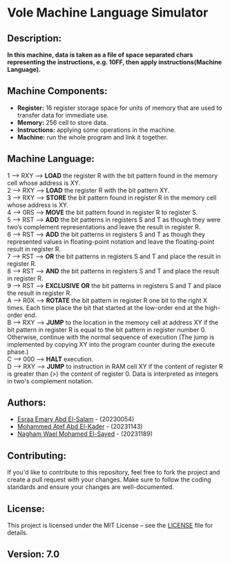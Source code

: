 # Vole Machine Language Simulator

## Description:
**In this machine, data is taken as a file of space separated chars representing the instructions, e.g. 10FF, then apply instructions(Machine Language).**

## Machine Components:
- **Register:** 16 register storage space for units of memory that are used to transfer data for immediate use.
- **Memory:** 256 cell to store data.
- **Instructions:** applying some operations in the machine.
- **Machine:** run the whole program and link it together.

## Machine Language:
1 -->	RXY -->	**LOAD** the register R with the bit pattern found in the memory cell whose address is XY. <br>
2 --> RXY --> **LOAD** the register R with the bit pattern XY. <br>
3 --> RXY --> **STORE** the bit pattern found in register R in the memory cell whose address is XY. <br>
4 --> 0RS --> **MOVE** the bit pattern found in register R to register S. <br>
5 --> RST --> **ADD** the bit patterns in registers S and T as though they were two’s complement representations and leave the result in register R. <br>
6 --> RST --> **ADD** the bit patterns in registers S and T as though they represented values in floating-point notation and leave the floating-point result in register R. <br>
7 --> RST --> **OR** the bit patterns in registers S and T and place the result in register R. <br>
8 --> RST --> **AND** the bit patterns in registers S and T and place the result in register R. <br>
9 --> RST --> **EXCLUSIVE OR** the bit patterns in registers S and T and place the result in register R. <br>
A --> R0X --> **ROTATE** the bit pattern in register R one bit to the right X times. Each time place the bit that started at the low-order end at the high-order end. <br>
B --> RXY --> **JUMP** to the location in the memory cell at address XY if the bit pattern in register R is equal to the bit pattern in register number 0. Otherwise, continue with the normal sequence of execution (The jump is implemented by copying XY into the program counter during the execute phase.) <br>
C --> 000 --> **HALT** execution. <br>
D --> RXY --> **JUMP** to instruction in RAM cell XY if the content of register R is greater than (>) the content of register 0. Data is interpreted as integers in two's complement notation.

## Authors:
- [Esraa Emary Abd El-Salam](https://www.linkedin.com/in/esraa-emary-b372b8303/) - (20230054)
- [Mohammed Atef Abd El-Kader](https://www.linkedin.com/in/mohammed-atef-b0a408299/) - (20231143)
- [Nagham Wael Mohamed El-Sayed](https://www.linkedin.com/in/nagham-wael-5aa70a318/) - (20231189)

## Contributing:
If you'd like to contribute to this repository, feel free to fork the project and create a pull request with your changes. Make sure to follow the coding standards and ensure your changes are well-documented.

## License:
This project is licensed under the MIT License – see the [LICENSE](https://github.com/esraa-emary/Vole-Machine-Language-Simulator/blob/main/LICENSE) file for details.

## Version: 7.0
